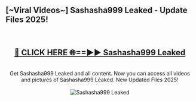 <h2>[~Viral Videos~] Sashasha999 Leaked - Update Files 2025!</h2>
<br>
<div align="center">
<h2><a href="https://betterlinks.top/A2PfLJ" rel="nofollow">🔴 CLICK HERE 🌐==►► Sashasha999 Leaked</a></h2>
<br>
Get Sashasha999 Leaked and all content. Now you can access all videos and pictures of Sashasha999 Leaked. New Updated Files 2025!
<br>
<br>
<a href="https://betterlinks.top/A2PfLJ" rel="nofollow" data-target="animated-image.originalLink"><img src="https://i.ibb.co.com/WyWwxjT/player-gif2.gif" alt="Sashasha999 Leaked" style="max-width: 100%; display: inline-block;" data-target="animated-image.originalImage"></a>
</div>
<br>
